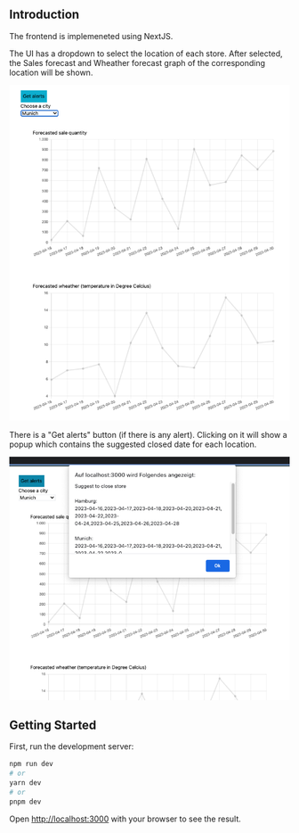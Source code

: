 ## Introduction

The frontend is implemeneted using NextJS.

The UI has a dropdown to select the location of each store. After selected, the
Sales forecast and Wheather forecast graph of the corresponding location will be shown.

<img src="docs/Bildschirmfoto 2023-04-16 um 18.15.44.png" alt="The UI"/>

There is a "Get alerts" button (if there is any alert). Clicking on it will show a popup which contains the suggested closed date for each location.

<img src="docs/Bildschirmfoto 2023-04-16 um 18.16.55.png" alt="Get alerts button"/>

## Getting Started

First, run the development server:

```bash
npm run dev
# or
yarn dev
# or
pnpm dev
```

Open [http://localhost:3000](http://localhost:3000) with your browser to see the result.
